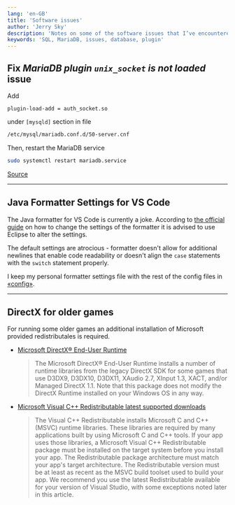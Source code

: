 ```yaml
---
lang: 'en-GB'
title: 'Software issues'
author: 'Jerry Sky'
description: 'Notes on some of the software issues that I’ve encountered.'
keywords: 'SQL, MariaDB, issues, database, plugin'
---
```




## Fix *MariaDB plugin `unix_socket` is not loaded* issue

Add

```config
plugin-load-add = auth_socket.so
```

under `[mysqld]` section in file

```bash
/etc/mysql/mariadb.conf.d/50-server.cnf
```

Then, restart the MariaDB service

```bash
sudo systemctl restart mariadb.service
```

[Source](https://websiteforstudents.com/fix-mariadb-plugin-unix_socket-is-not-loaded-error-on-ubuntu-17-04-17-10/)

---



## Java Formatter Settings for VS Code

The Java formatter for VS Code is currently a joke. According to [the official guide](https://github.com/redhat-developer/vscode-java/wiki/Formatter-settings) on how to change the settings of the formatter it is advised to use Eclipse to alter the settings.

The default settings are atrocious - formatter doesn't allow for additional newlines that enable code readability or doesn't align the `case` statements with the `switch` statement properly.

I keep my personal formatter settings file with the rest of the config files in [«config»](../config/CONFIG.md).

---



## DirectX for older games

For running some older games an additional installation of Microsoft provided
redistributales is required.

- [Microsoft DirectX® End-User Runtime](https://www.microsoft.com/en-us/download/details.aspx?id=35)
    > The Microsoft DirectX® End-User Runtime installs a number of runtime libraries from the legacy DirectX SDK for some games that use D3DX9, D3DX10, D3DX11, XAudio 2.7, XInput 1.3, XACT, and/or Managed DirectX 1.1. Note that this package does not modify the DirectX Runtime installed on your Windows OS in any way.

- [Microsoft Visual C++ Redistributable latest supported downloads](https://learn.microsoft.com/en-US/cpp/windows/latest-supported-vc-redist?view=msvc-170)
    > The Visual C++ Redistributable installs Microsoft C and C++ (MSVC) runtime libraries. These libraries are required by many applications built by using Microsoft C and C++ tools. If your app uses those libraries, a Microsoft Visual C++ Redistributable package must be installed on the target system before you install your app. The Redistributable package architecture must match your app's target architecture. The Redistributable version must be at least as recent as the MSVC build toolset used to build your app. We recommend you use the latest Redistributable available for your version of Visual Studio, with some exceptions noted later in this article.

